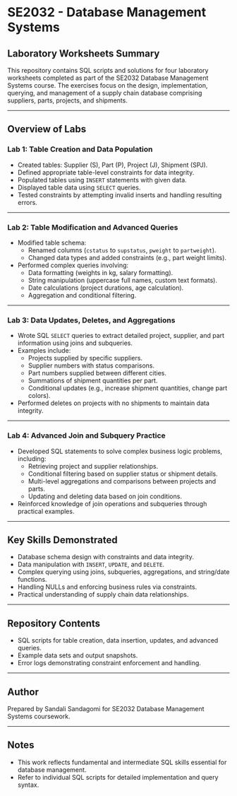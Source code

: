 # SE2032 - Database Management Systems  
## Laboratory Worksheets Summary

This repository contains SQL scripts and solutions for four laboratory worksheets completed as part of the SE2032 Database Management Systems course. The exercises focus on the design, implementation, querying, and management of a supply chain database comprising suppliers, parts, projects, and shipments.

---

## Overview of Labs

### Lab 1: Table Creation and Data Population
- Created tables: Supplier (S), Part (P), Project (J), Shipment (SPJ).
- Defined appropriate table-level constraints for data integrity.
- Populated tables using `INSERT` statements with given data.
- Displayed table data using `SELECT` queries.
- Tested constraints by attempting invalid inserts and handling resulting errors.

---

### Lab 2: Table Modification and Advanced Queries
- Modified table schema:
  - Renamed columns (`cstatus` to `supstatus`, `pweight` to `partweight`).
  - Changed data types and added constraints (e.g., part weight limits).
- Performed complex queries involving:
  - Data formatting (weights in kg, salary formatting).
  - String manipulation (uppercase full names, custom text formats).
  - Date calculations (project durations, age calculation).
  - Aggregation and conditional filtering.

---

### Lab 3: Data Updates, Deletes, and Aggregations
- Wrote SQL `SELECT` queries to extract detailed project, supplier, and part information using joins and subqueries.
- Examples include:
  - Projects supplied by specific suppliers.
  - Supplier numbers with status comparisons.
  - Part numbers supplied between different cities.
  - Summations of shipment quantities per part.
  - Conditional updates (e.g., increase shipment quantities, change part colors).
- Performed deletes on projects with no shipments to maintain data integrity.

---

### Lab 4: Advanced Join and Subquery Practice
- Developed SQL statements to solve complex business logic problems, including:
  - Retrieving project and supplier relationships.
  - Conditional filtering based on supplier status or shipment details.
  - Multi-level aggregations and comparisons between projects and parts.
  - Updating and deleting data based on join conditions.
- Reinforced knowledge of join operations and subqueries through practical examples.

---

## Key Skills Demonstrated
- Database schema design with constraints and data integrity.
- Data manipulation with `INSERT`, `UPDATE`, and `DELETE`.
- Complex querying using joins, subqueries, aggregations, and string/date functions.
- Handling NULLs and enforcing business rules via constraints.
- Practical understanding of supply chain data relationships.

---

## Repository Contents
- SQL scripts for table creation, data insertion, updates, and advanced queries.
- Example data sets and output snapshots.
- Error logs demonstrating constraint enforcement and handling.

---

## Author
Prepared by Sandali Sandagomi for SE2032 Database Management Systems coursework.

---

## Notes
- This work reflects fundamental and intermediate SQL skills essential for database management.
- Refer to individual SQL scripts for detailed implementation and query syntax.

